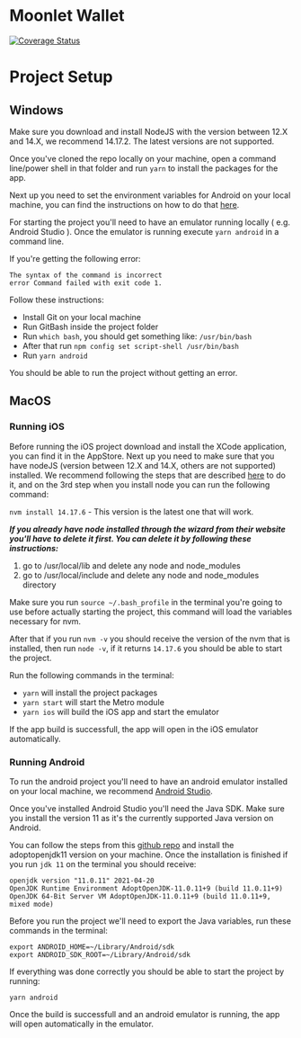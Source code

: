 # Moonlet Wallet

[![Coverage Status](https://codecov.io/gh/moonlet/wallet-app/branch/master/graphs/badge.svg?branch=master)](https://codecov.io/gh/Moonlet/wallet-app/)

# Project Setup

## Windows

Make sure you download and install NodeJS with the version between 12.X and 14.X, we recommend 14.17.2. The latest versions are not supported.

Once you've cloned the repo locally on your machine, open a command line/power shell in that folder and run ```yarn``` to install the packages for the app.

Next up you need to set the environment variables for Android on your local machine, you can find the instructions on how to do that [here](https://levelup.gitconnected.com/android-react-native-window-setup-how-to-setup-android-environment-for-react-native-app-588aaa13c3a6).

For starting the project you'll need to have an emulator running locally ( e.g. Android Studio ). Once the emulator is running execute ```yarn android``` in a command line.

If you're getting the following error:
```
The syntax of the command is incorrect
error Command failed with exit code 1.
```
Follow these instructions:

* Install Git on your local machine
* Run GitBash inside the project folder
* Run ```which bash```, you should get something like: ```/usr/bin/bash```
* After that run ```npm config set script-shell /usr/bin/bash```
* Run ```yarn android```

You should be able to run the project without getting an error. 


## MacOS

### Running iOS

Before running the iOS project download and install the XCode application, you can find it in the AppStore. Next up you need to make sure that you have nodeJS (version between 12.X and 14.X, others are not supported) installed. We recommend following the steps that are described [here](https://tecadmin.net/install-nvm-macos-with-homebrew/) to do it, and on the 3rd step when you install node you can run the following command:

```nvm install 14.17.6``` - This version is the latest one that will work.

***If you already have node installed through the wizard from their website you'll have to delete it first. You can delete it by following these instructions:***
1. go to /usr/local/lib and delete any node and node_modules
2. go to /usr/local/include and delete any node and node_modules directory

Make sure you run ```source ~/.bash_profile``` in the terminal you're going to use before actually starting the project, this command will load the variables necessary for nvm. 

After that if you run ```nvm -v``` you should receive the version of the nvm that is installed, then run ```node -v```, if it returns ```14.17.6``` you should be able to start the project.

Run the following commands in the terminal:

* ```yarn``` will install the project packages
* ```yarn start``` will start the Metro module
* ```yarn ios``` will build the iOS app and start the emulator

If the app build is successfull, the app will open in the iOS emulator automatically.

### Running Android

To run the android project you'll need to have an android emulator installed on your local machine, we recommend [Android Studio](https://developer.android.com/studio).

Once you've installed Android Studio you'll need the Java SDK. Make sure you install the version 11 as it's the currently supported Java version on Android.

You can follow the steps from this [github repo](https://github.com/AdoptOpenJDK/homebrew-openjdk) and install the adoptopenjdk11 version on your machine. Once the installation is finished if you run ```jdk 11``` on the terminal you should receive:

```
openjdk version "11.0.11" 2021-04-20
OpenJDK Runtime Environment AdoptOpenJDK-11.0.11+9 (build 11.0.11+9)
OpenJDK 64-Bit Server VM AdoptOpenJDK-11.0.11+9 (build 11.0.11+9, mixed mode)
```

Before you run the project we'll need to export the Java variables, run these commands in the terminal:
```
export ANDROID_HOME=~/Library/Android/sdk
export ANDROID_SDK_ROOT=~/Library/Android/sdk
```

If everything was done correctly you should be able to start the project by running:
```
yarn android
```
Once the build is successfull and an android emulator is running, the app will open automatically in the emulator.
